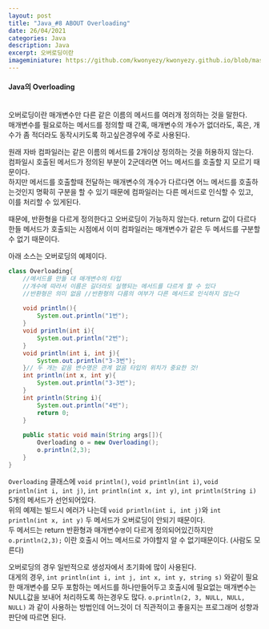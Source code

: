 ```yaml
---
layout: post
title: "Java_#8 ABOUT Overloading"
date: 26/04/2021
categories: Java
description: Java
excerpt: 오버로딩이란 
imageminiature: https://github.com/kwonyezy/kwonyezy.github.io/blob/master/_posts/pictures/greyimg.png?raw=true
---
```

#### Java의 Overloading<br><br>

오버로딩이란 매개변수만 다른 같은 이름의 메서드를 여러개 정의하는 것을 말한다.    
매개변수를 필요로하는 메서드를 정의할 때 간혹, 매개변수의 개수가 없더라도, 혹은, 개수가 좀 적더라도 동작시키도록 하고싶은경우에 주로 사용된다.    

원래 자바 컴파일러는 같은 이름의 메서드를 2개이상 정의하는 것을 허용하지 않는다. 컴파일시 호출된 메서드가 정의된 부분이 2군데라면 어느 메서드를 호출할 지 모르기 때문이다.    
하지만 메서드를 호출할때 전달하는 매개변수의 개수가 다르다면 어느 메서드를 호출하는것인지 명확히 구분을 할 수 있기 때문에 컴파일러는 다른 메서드로 인식할 수 있고, 이를 처리할 수 있게된다.

때문에, 반환형을 다르게 정의한다고 오버로딩이 가능하지 않는다. return 값이 다르다한들 메서드가 호출되는 시점에서 이미 컴파일러는 매개변수가 같은 두 메서드를 구분할 수 없기 때문이다.

아래 소스는 오버로딩의 예제이다.

```java
class Overloading{
	//메서드를 만들 대 매개변수의 타입
	//개수에 따라서 이름은 길더라도 실행되는 메서드를 다르게 할 수 있다
	//반환형은 의미 없음 //반환형의 다름의 여부가 다른 메서드로 인식하지 않는다
	
	void println(){
		System.out.println("1번");
	}
	void println(int i){
		System.out.println("2번");
	}
	void println(int i, int j){
		System.out.println("3-3번");
	}// 두 개는 같음 변수명은 관계 없음 타입의 위치가 중요한 것!
	int println(int x, int y){
		System.out.println("3-3번");
	}
	int println(String i){
		System.out.println("4번");
		return 0;
	}
	
	public static void main(String args[]){
		Overloading o = new Overloading();
		o.println(2,3);
	}
}
```

```Overloading``` 클래스에 ```void println()```, ```void println(int i)```, ```void println(int i, int j)```, ```int println(int x, int y)```, ```int println(String i)``` 5개의 메서드가 선언되어있다.    
위의 예제는 빌드시 에러가 나는데 ```void println(int i, int j)```와 ```int println(int x, int y)``` 두 메서드가 오버로딩이 안되기 때문이다.    
두 메서드는 return 반환형과 매개변수`명`이 다르게 정의되어있긴하지만 ```o.println(2,3);``` 이란 호출시 어느 메서드로 가야할지 알 수 없기때문이다. (사람도 모른다)    

오버로딩의 경우 일반적으로 생성자에서 초기화에 많이 사용된다.    
대게의 경우, ```int println(int i, int j, int x, int y, string s)``` 와같이 필요한 매개변수를 모두 포함하는 메서드를 하나만들어두고 호출시에 필요없는 매개변수는 NULL값을 보내어 처리하도록 하는경우도 많다. ```o.println(2, 3, NULL, NULL, NULL)``` 과 같이 사용하는 방법인데 어느것이 더 직관적이고 좋을지는 프로그래머 성향과 판단에 따르면 된다.
